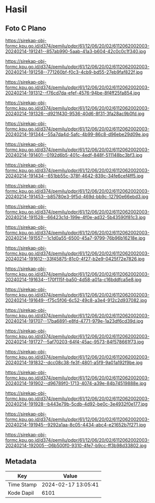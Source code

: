 # Hasil

## Foto C Plano

https://sirekap-obj-formc.kpu.go.id/d374/pemilu/pdpr/61/12/06/20/02/6112062002003-20240214-191241--857ab990-5aab-41a3-b604-42c0c0c1f340.jpg

https://sirekap-obj-formc.kpu.go.id/d374/pemilu/pdpr/61/12/06/20/02/6112062002003-20240214-191258--771260bf-f0c3-4cb9-bd55-27eb9faf822f.jpg

https://sirekap-obj-formc.kpu.go.id/d374/pemilu/pdpr/61/12/06/20/02/6112062002003-20240214-191312--f76cd7da-efef-4576-94be-8f4ff25fa854.jpg

https://sirekap-obj-formc.kpu.go.id/d374/pemilu/pdpr/61/12/06/20/02/6112062002003-20240214-191326--d921f430-9536-40d6-8f31-3fa28ac9b0fd.jpg

https://sirekap-obj-formc.kpu.go.id/d374/pemilu/pdpr/61/12/06/20/02/6112062002003-20240214-191344--55a7da4d-5afc-4b99-86c8-d96ebe29d09e.jpg

https://sirekap-obj-formc.kpu.go.id/d374/pemilu/pdpr/61/12/06/20/02/6112062002003-20240214-191401--0192d6b5-401c-4edf-848f-511148bc3bf3.jpg

https://sirekap-obj-formc.kpu.go.id/d374/pemilu/pdpr/61/12/06/20/02/6112062002003-20240214-191434--651bb55c-378f-4642-839c-34fe6cef4ff5.jpg

https://sirekap-obj-formc.kpu.go.id/d374/pemilu/pdpr/61/12/06/20/02/6112062002003-20240214-191453--b85780e3-9f5d-469d-bb9c-12790e66ebd3.jpg

https://sirekap-obj-formc.kpu.go.id/d374/pemilu/pdpr/61/12/06/20/02/6112062002003-20240214-191528--66423c1d-199e-4f0e-ad32-5b43590f81c3.jpg

https://sirekap-obj-formc.kpu.go.id/d374/pemilu/pdpr/61/12/06/20/02/6112062002003-20240214-191557--1c1d0a55-6500-45a7-9799-76b96b16218e.jpg

https://sirekap-obj-formc.kpu.go.id/d374/pemilu/pdpr/61/12/06/20/02/6112062002003-20240214-191612--33f45875-81c0-4f27-b2e9-0425f72e7826.jpg

https://sirekap-obj-formc.kpu.go.id/d374/pemilu/pdpr/61/12/06/20/02/6112062002003-20240214-191634--170f115f-ba50-4d58-a01a-c16bddfca5e8.jpg

https://sirekap-obj-formc.kpu.go.id/d374/pemilu/pdpr/61/12/06/20/02/6112062002003-20240214-191649--f75c5f06-6c52-49c8-a3e4-912c2d937082.jpg

https://sirekap-obj-formc.kpu.go.id/d374/pemilu/pdpr/61/12/06/20/02/6112062002003-20240214-191707--17ba6891-e8fd-4771-979e-1a23df6cd39d.jpg

https://sirekap-obj-formc.kpu.go.id/d374/pemilu/pdpr/61/12/06/20/02/6112062002003-20240214-191727--5af70203-64f4-45ac-9573-84f578661f73.jpg

https://sirekap-obj-formc.kpu.go.id/d374/pemilu/pdpr/61/12/06/20/02/6112062002003-20240214-191832--dcc08c38-fe3f-4801-a5f9-9a01a192f9be.jpg

https://sirekap-obj-formc.kpu.go.id/d374/pemilu/pdpr/61/12/06/20/02/6112062002003-20240214-191902--d96789f0-1713-4074-a39e-84b74519888e.jpg

https://sirekap-obj-formc.kpu.go.id/d374/pemilu/pdpr/61/12/06/20/02/6112062002003-20240214-191928--b443e79b-5cdb-4d92-be0c-3e4932f0e177.jpg

https://sirekap-obj-formc.kpu.go.id/d374/pemilu/pdpr/61/12/06/20/02/6112062002003-20240214-191945--9292a1aa-8c05-4434-abc4-e21652b7f271.jpg

https://sirekap-obj-formc.kpu.go.id/d374/pemilu/pdpr/61/12/06/20/02/6112062002003-20240214-192005--06b500f0-9310-4fe7-b9cc-ff3b98d33802.jpg


## Metadata

| Key        | Value               |
| ---------- | ------------------- |
| Time Stamp | 2024-02-17 13:05:41 |
| Kode Dapil | 6101                |



